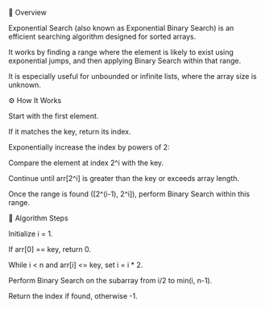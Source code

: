 📘 Overview

Exponential Search (also known as Exponential Binary Search) is an efficient searching algorithm designed for sorted arrays.

It works by finding a range where the element is likely to exist using exponential jumps, and then applying Binary Search within that range.

It is especially useful for unbounded or infinite lists, where the array size is unknown.

⚙️ How It Works

Start with the first element.

If it matches the key, return its index.

Exponentially increase the index by powers of 2:

Compare the element at index 2^i with the key.

Continue until arr[2^i] is greater than the key or exceeds array length.

Once the range is found ([2^(i-1), 2^i]), perform Binary Search within this range.

🧩 Algorithm Steps

Initialize i = 1.

If arr[0] == key, return 0.

While i < n and arr[i] <= key, set i = i * 2.

Perform Binary Search on the subarray from i/2 to min(i, n-1).

Return the index if found, otherwise -1.